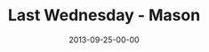---
layout: message
category: message
series: "#culture"
title: "Last Wednesday - Mason"
date: 2013-09-25-00-00
message_id: 825
---